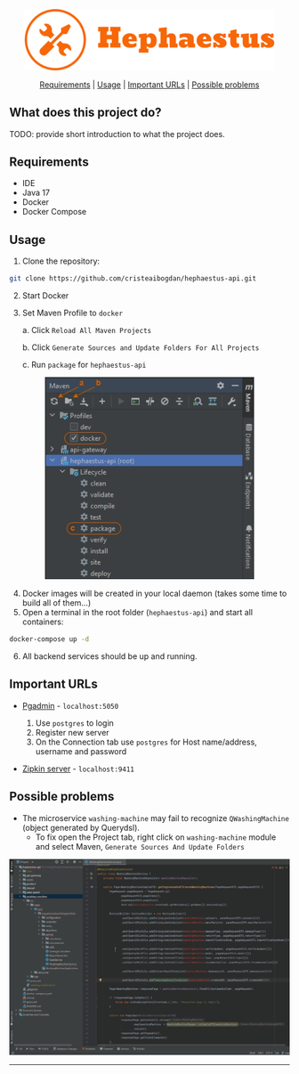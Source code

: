 <div align="center">
   <img width="450" src="assets/hephaestus-logo.png" >
</div>

<div align="center">

   [Requirements](#requirements) | 
   [Usage](#usage) | 
   [Important URLs](#important-urls) |
   [Possible problems](#possible-problems)

</div>

## What does this project do?
TODO: provide short introduction to what the project does.

## Requirements
* IDE
* Java 17
* Docker
* Docker Compose

## Usage
1. Clone the repository:
```bash
git clone https://github.com/cristeaibogdan/hephaestus-api.git
```
2. Start Docker
3. Set Maven Profile to `docker` 

   a. Click  `Reload All Maven Projects` 

   b. Click `Generate Sources and Update Folders For All Projects`

   c. Run `package` for `hephaestus-api`
<p align="center">
   <img src="assets/maven-profile.jpg">
</p>

4. Docker images will be created in your local daemon (takes some time to build all of them...)
5. Open a terminal in the root folder (`hephaestus-api`) and start all containers:
```bash
docker-compose up -d
```
6. All backend services should be up and running.

## Important URLs
- [Pgadmin](http://localhost:5050) - `localhost:5050`
  1. Use `postgres` to login
  2. Register new server
  3. On the Connection tab use `postgres` for Host name/address, username and password

- [Zipkin server](http://localhost:9411) - `localhost:9411`

## Possible problems
* The microservice `washing-machine` may fail to recognize `QWashingMachine` (object generated by Querydsl).      
  * To fix open the Project tab, right click on `washing-machine` module and select Maven, `Generate Sources And Update Folders`

<div align="center">
   <img src="assets/QWashingMachine.gif" >
</div>

***